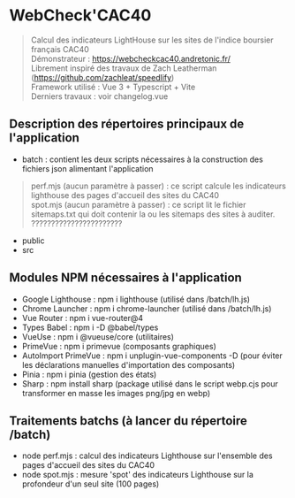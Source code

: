 # WebCheck'CAC40

> Calcul des indicateurs LightHouse sur les sites de l'indice boursier français CAC40<br>
> Démonstrateur : https://webcheckcac40.andretonic.fr/<br>
> Librement inspiré des travaux de Zach Leatherman (https://github.com/zachleat/speedlify)<br>
> Framework utilisé : Vue 3 + Typescript + Vite<br>
> Derniers travaux : voir changelog.vue<br>


## Description des répertoires principaux de l'application

- batch : contient les deux scripts nécessaires à la construction des fichiers json alimentant l'application
> perf.mjs (aucun paramètre à passer) : ce script calcule les indicateurs lighthouse des pages d'accueil des sites du CAC40 <br>
> spot.mjs (aucun paramètre à passer) : ce script lit le fichier sitemaps.txt qui doit contenir la ou les sitemaps des sites à auditer. ???????????????????????
- public
- src


## Modules NPM nécessaires à l'application

- Google Lighthouse : npm i lighthouse (utilisé dans /batch/lh.js)
- Chrome Launcher : npm i chrome-launcher (utilisé dans /batch/lh.js)
- Vue Router : npm i vue-router@4
- Types Babel : npm i -D @babel/types
- VueUse : npm i @vueuse/core (utilitaires)
- PrimeVue : npm i primevue (composants graphiques)
- AutoImport PrimeVue : npm i unplugin-vue-components -D (pour éviter les déclarations manuelles d'importation des composants)
- Pinia : npm i pinia (gestion des états)
- Sharp : npm install sharp (package utilisé dans le script webp.cjs pour transformer en masse les images png/jpg en webp)


## Traitements batchs (à lancer du répertoire /batch)

- node perf.mjs : calcul des indicateurs Lighthouse sur l'ensemble des pages d'accueil des sites du CAC40 
- node spot.mjs : mesure 'spot' des indicateurs Lighthouse sur la profondeur d'un seul site (100 pages)
